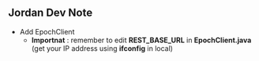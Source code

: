 ## Jordan Dev Note
* Add EpochClient
  * **Importnat** : remember to edit **REST_BASE_URL** in **EpochClient.java** (get your IP address using **ifconfig** in local)
